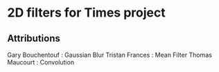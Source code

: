 # 2D filters for Times project

## Attributions

Gary Bouchentouf : Gaussian Blur
Tristan Frances : Mean Filter
Thomas Maucourt : Convolution